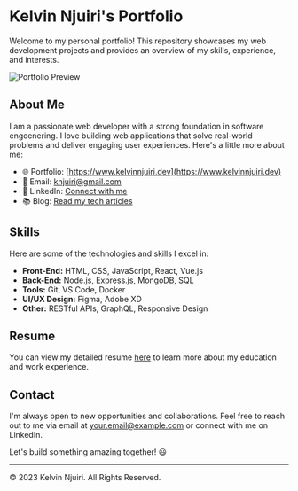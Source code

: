 # Kelvin Njuiri's Portfolio

Welcome to my personal portfolio! This repository showcases my web development projects and provides an overview of my skills, experience, and interests.

![Portfolio Preview](https://encrypted-tbn0.gstatic.com/images?q=tbn:ANd9GcQzYEn08XwpjMadHl4hIVQ7iIgh-PD_0Rul_A&usqp=CAU)

## About Me

I am a passionate web developer with a strong foundation in software engeenering. I love building web applications that solve real-world problems and deliver engaging user experiences. Here's a little more about me:

- 🌐 Portfolio: [https://www.kelvinnjuiri.dev](https://www.kelvinnjuiri.dev)
- 📧 Email: [knjuiri@gmail.com](mailto:knjuiri@gmail.com)
- 🌟 LinkedIn: [Connect with me](https://www.linkedin.com/in/kelvin-njuiri/)
- 📚 Blog: [Read my tech articles](https://medium.com/@knjuiri)

## Skills

Here are some of the technologies and skills I excel in:

- **Front-End:** HTML, CSS, JavaScript, React, Vue.js
- **Back-End:** Node.js, Express.js, MongoDB, SQL
- **Tools:** Git, VS Code, Docker
- **UI/UX Design:** Figma, Adobe XD
- **Other:** RESTful APIs, GraphQL, Responsive Design

## Resume

You can view my detailed resume [here](https://www.kelvinnjuiri.dev/resume.pdf) to learn more about my education and work experience.

## Contact

I'm always open to new opportunities and collaborations. Feel free to reach out to me via email at [your.email@example.com](mailto:your.email@example.com) or connect with me on LinkedIn.

Let's build something amazing together! 😃

---

© 2023 Kelvin Njuiri. All Rights Reserved.
